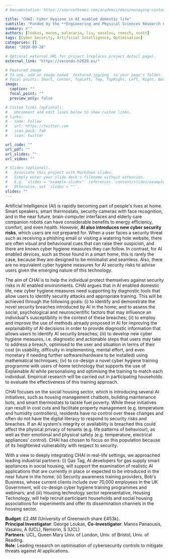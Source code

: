 ```yaml
---
# Documentation: https://sourcethemes.com/academic/docs/managing-content/

title: "CHAI: Cyber Hygiene in AI enabled domestic life"
subtitle: "Funded by the **Engineering and Physical Sciences Research Council** (EPSRC) under **EPSRC References: EP/T026812/1, EP/T026596/1, EP/T026707/1, EP/T026820/1** (01 December 2020 - 30 November 2023)"
summary: #""
authors: [loukas, manos, malacaria, liu, vasalou, roesch, scott]
tags: [Cyber Security, Artificial Intelligence, Optimisation]
categories: []
date: "2020-09-28"

# Optional external URL for project (replaces project detail page).
external_link: "https://secondo-h2020.eu/"

# Featured image
# To use, add an image named `featured.jpg/png` to your page's folder.
# Focal points: Smart, Center, TopLeft, Top, TopRight, Left, Right, BottomLeft, Bottom, BottomRight.
image:
  caption: ""
  focal_point: ""
  preview_only: false

# Custom links (optional).
#   Uncomment and edit lines below to show custom links.
# links:
# - name: Follow
#   url: https://twitter.com
#   icon_pack: fab
#   icon: twitter

url_code: ""
url_pdf: ""
url_slides: ""
url_video: ""

# Slides (optional).
#   Associate this project with Markdown slides.
#   Simply enter your slide deck's filename without extension.
#   E.g. `slides = "example-slides"` references `content/slides/example-slides.md`.
#   Otherwise, set `slides = ""`.
slides: ""
---
```

Artificial Intelligence (AI) is rapidly becoming part of people's lives at home. Smart speakers, smart thermostats, security cameras with face recognition, and in the near future, brain-computer interfaces and elderly care companion robots can have considerable benefits to energy efficiency, comfort, and even health. However, **AI also introduces new cyber security risks**, which users are not prepared for. When a user faces a security threat such as receiving a phishing email or visiting a watering hole website, there are often visual and behavioural cues that can raise their suspicion, and there are known cyber hygiene measures they can follow. In contrast, for AI enabled devices, such as those found in a smart home, this is rarely the case, because they are designed to be minimalist and seamless. Also, there are no equivalent cyber hygiene measures for AI security risks to advise users given the emerging nature of this technology.

The aim of CHAI is to help the individual protect themselves against security risks in AI enabled environments. CHAI argues that in AI enabled domestic life, new cyber hygiene measures need supporting by diagnostic tools that allow users to identify security attacks and appropriate training. This will be achieved through the following goals: (i) to identify and demonstrate the novel security breaches introduced by AI in the home; and to assess the social, psychological and neuroscientific factors that may influence an individual's susceptibility in the context of these breaches; (ii) to employ and improve the use of methods already proposed in AI for improving the explainability of AI decisions in order to provide diagnostic information that allows users to identify AI security breaches; (iii) to develop new cyber hygiene measures, i.e. diagnostic and actionable steps that users may take to address a breach, optimised to the user and situation in terms of their cost (in usability, difficulty in implementing, mental effort, and even monetary if needing further software/hardware to be installed) using mathematical techniques; (iv) to co-design a novel cyber hygiene training programme with users of home technology that supports the use of Explainable AI while personalising and optimising the training to match each individual. Empirical research will be carried out in participating households to evaluate the effectiveness of this training approach.

CHAI focuses on the social housing sector, which is introducing several AI initiatives, such as housing management chatbots, building maintenance bots, and smart thermostats to tackle fuel poverty. While these initiatives can result in cost cuts and facilitate property management (e.g. temperature and humidity controllers), residents have no control over these changes and often do not have the digital literacy to respond to security risks and breaches. If an AI system's integrity or availability is breached this could affect the physical privacy of tenants (e.g. life patterns of behaviour), as well as their emotional and physical safety (e.g. temperature, electrical appliances' control). CHAI has chosen to focus on this population because of its heightened vulnerability with respect to security.

With a view to deeply integrating CHAI in real-life settings, we approached leading industrial partners: (i) Gas Tag, AI developers for gas supply smart appliances in social housing, will support the examination of realistic AI applications that are currently in place or expected to be introduced in the near future in the home; (ii) Security awareness training providers, Bob's Business, whose current clients include over 70,000 employees in the UK Government, will co-design cyber hygiene training programmes and webinars; and (iii) Housing technology sector representative, Housing Technology, will help recruit participant households and social housing associations for experiments and offer its dissemination channels in the housing sector.

**Budget**: £2.4M (University of Greenwich share £453k).\
**Principal Investigator**: George Loukas, **Co-Investigator**: Manos Panaousis, Vasalou, A (UCL), 	Nemorin, S (UCL)\
**Partners**: UCL, Queen Mary Univ. of London, Univ. of Bristol, Univ. of Reading.\
**Role**: Leading research on optimisation of cybersecurity controls to mitigate threats against AI applications.
